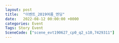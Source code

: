 ```yaml
---
layout: post
title:  "이벤트_2019여름_엔딩"
date:   2022-08-12 00:00:00 +0000
categories: Event
Tags: Story Event
SceneCode: ["scene_evt190627_cp0_q2_s10,7429311"]
---
```

